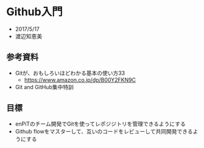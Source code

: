 # Github入門
* 2017/5/17
* 渡辺知恵美

## 参考資料
* Gitが、おもしろいほどわかる基本の使い方33
  * https://www.amazon.co.jp/dp/B00Y2FKN9C
* Git and GitHub集中特訓

## 目標
* enPiTのチーム開発でGitを使ってレポジジトリを管理できるようにする
* Github flowをマスターして、互いのコードをレビューして共同開発できるようにする

